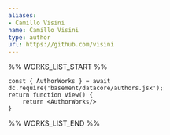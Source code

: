 ```yaml
---
aliases:
- Camillo Visini
name: Camillo Visini
type: author
url: https://github.com/visini
---
```



%% WORKS_LIST_START %%

```datacorejsx
const { AuthorWorks } = await dc.require('basement/datacore/authors.jsx');
return function View() {
    return <AuthorWorks/>
}
```
%% WORKS_LIST_END %%